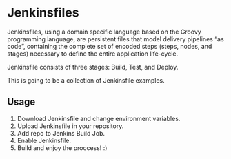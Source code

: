 # Jenkinsfiles

Jenkinsfiles, using a domain specific language based on the Groovy programming language, are persistent files that model delivery pipelines “as code”, containing the complete set of encoded steps (steps, nodes, and stages) necessary to define the entire application life-cycle. 

Jenkinsfile consists of three stages: Build, Test, and Deploy.

This is going to be a collection of Jenkinsfile examples.

## Usage

1. Download Jenkinsfile and change environment variables.
2. Upload Jenkinsfile in your repository.
3. Add repo to Jenkins Build Job.
4. Enable Jenkinsfile. 
5. Build and enjoy the proccess! :) 

